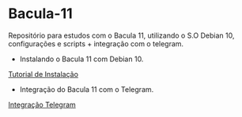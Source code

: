# Bacula-11
Repositório para estudos com o Bacula 11, utilizando o S.O Debian 10, configurações e scripts + integração com o telegram.

* Instalando o Bacula 11 com Debian 10.

[Tutorial de Instalação](/tutorial/Instalação%20do%20Bacula%2011%20%2B%20Debian%2010.md)

* Integração do Bacula 11 com o Telegram.

[Integração Telegram](/tutorial/Telegram)
